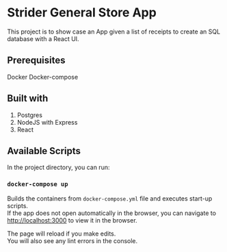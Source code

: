 # Strider General Store App

This project is to show case an App given a list of receipts to create an SQL database with a React UI.

## Prerequisites

Docker
Docker-compose

## Built with

1. Postgres
2. NodeJS with Express
3. React

## Available Scripts

In the project directory, you can run:

### `docker-compose up`

Builds the containers from `docker-compose.yml` file and executes start-up scripts.\
If the app does not open automatically in the browser, you can navigate to [http://localhost:3000](http://localhost:3000) to view it in the browser.

The page will reload if you make edits.\
You will also see any lint errors in the console.
